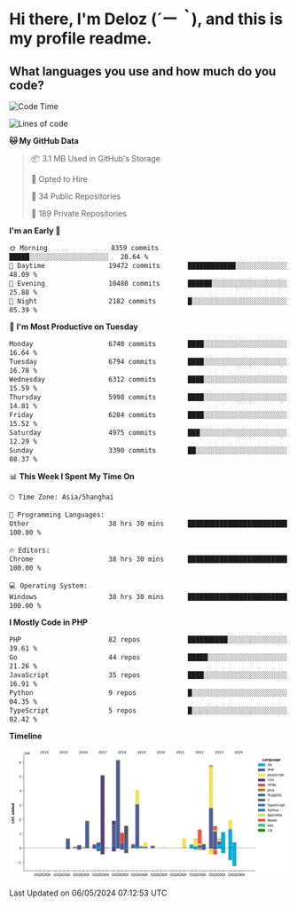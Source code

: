 # **Hi there, I'm Deloz (*´ー｀*), and this is my profile readme.**

## **What languages you use and how much do you code?**

<!--START_SECTION:waka-->
![Code Time](http://img.shields.io/badge/Code%20Time-3%2C916%20hrs%2011%20mins-blue)

![Lines of code](https://img.shields.io/badge/From%20Hello%20World%20I%27ve%20Written-39.0%20million%20lines%20of%20code-blue)

**🐱 My GitHub Data** 

> 📦 3.1 MB Used in GitHub's Storage 
 > 
> 💼 Opted to Hire
 > 
> 📜 34 Public Repositories 
 > 
> 🔑 189 Private Repositories 
 > 
**I'm an Early 🐤** 

```text
🌞 Morning                8359 commits        █████░░░░░░░░░░░░░░░░░░░░   20.64 % 
🌆 Daytime                19472 commits       ████████████░░░░░░░░░░░░░   48.09 % 
🌃 Evening                10480 commits       ██████░░░░░░░░░░░░░░░░░░░   25.88 % 
🌙 Night                  2182 commits        █░░░░░░░░░░░░░░░░░░░░░░░░   05.39 % 
```
📅 **I'm Most Productive on Tuesday** 

```text
Monday                   6740 commits        ████░░░░░░░░░░░░░░░░░░░░░   16.64 % 
Tuesday                  6794 commits        ████░░░░░░░░░░░░░░░░░░░░░   16.78 % 
Wednesday                6312 commits        ████░░░░░░░░░░░░░░░░░░░░░   15.59 % 
Thursday                 5998 commits        ████░░░░░░░░░░░░░░░░░░░░░   14.81 % 
Friday                   6284 commits        ████░░░░░░░░░░░░░░░░░░░░░   15.52 % 
Saturday                 4975 commits        ███░░░░░░░░░░░░░░░░░░░░░░   12.29 % 
Sunday                   3390 commits        ██░░░░░░░░░░░░░░░░░░░░░░░   08.37 % 
```


📊 **This Week I Spent My Time On** 

```text
🕑︎ Time Zone: Asia/Shanghai

💬 Programming Languages: 
Other                    38 hrs 30 mins      █████████████████████████   100.00 % 

🔥 Editors: 
Chrome                   38 hrs 30 mins      █████████████████████████   100.00 % 

💻 Operating System: 
Windows                  38 hrs 30 mins      █████████████████████████   100.00 % 
```

**I Mostly Code in PHP** 

```text
PHP                      82 repos            ██████████░░░░░░░░░░░░░░░   39.61 % 
Go                       44 repos            █████░░░░░░░░░░░░░░░░░░░░   21.26 % 
JavaScript               35 repos            ████░░░░░░░░░░░░░░░░░░░░░   16.91 % 
Python                   9 repos             █░░░░░░░░░░░░░░░░░░░░░░░░   04.35 % 
TypeScript               5 repos             █░░░░░░░░░░░░░░░░░░░░░░░░   02.42 % 
```



**Timeline**

![Lines of Code chart](https://raw.githubusercontent.com/deloz/deloz/main/assets/bar_graph.png)


 Last Updated on 06/05/2024 07:12:53 UTC
<!--END_SECTION:waka-->
